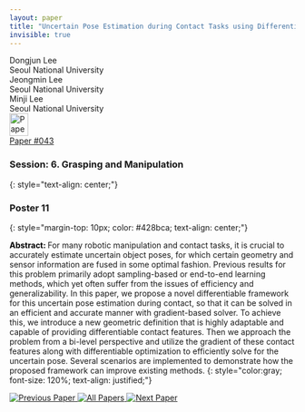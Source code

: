 ```yaml
---
layout: paper
title: "Uncertain Pose Estimation during Contact Tasks using Differentiable Contact Features"
invisible: true
---
```

<div class="paper-authors">
<div class="paper-author-box">
    <div class="paper-author-name">Dongjun Lee</div>
    <div class="paper-author-uni">Seoul National University</div>
</div>
<div class="paper-author-box">
    <div class="paper-author-name">Jeongmin Lee</div>
    <div class="paper-author-uni">Seoul National University</div>
</div>
<div class="paper-author-box">
    <div class="paper-author-name">Minji Lee</div>
    <div class="paper-author-uni">Seoul National University</div>
</div>

</div><div class="paper-pdf">
<div> <a href="http://www.roboticsproceedings.org/rss19/p043.pdf"><img src="{{ site.baseurl }}/images/paper_link.png" alt="Paper Website" width = "33"  height = "40"/></a> </div>
<div> <a href="http://www.roboticsproceedings.org/rss19/p043.pdf">Paper&nbsp;#043</a> </div>
</div>

### Session: 6. Grasping and Manipulation
{: style="text-align: center;"}

### Poster 11
{: style="margin-top: 10px; color: #428bca; text-align: center;"}

<b style="color: black;">Abstract: </b>For many robotic manipulation and contact tasks, it is crucial to accurately estimate uncertain object poses, for which certain geometry and sensor information are fused in some optimal fashion. Previous results for this problem primarily adopt sampling-based or end-to-end learning methods, which yet often suffer from the issues of efficiency and generalizability.
In this paper, we propose a novel differentiable framework for this uncertain pose estimation during contact, so that it can be solved in an efficient and accurate manner with gradient-based solver. 
To achieve this, we introduce a new geometric definition that is highly adaptable and capable of providing differentiable contact features. 
Then we approach the problem from a bi-level perspective and utilize the gradient of these contact features along with differentiable optimization to efficiently solve for the uncertain pose.
Several scenarios are implemented to demonstrate how the proposed framework can improve existing methods.
{: style="color:gray; font-size: 120%; text-align: justified;"}


<div class="paper-menu">
<a href="{{ site.baseurl }}/program/papers/042/"> <img src="{{ site.baseurl }}/images/previous_paper_icon.png" alt="Previous Paper" title="Previous Paper"/> </a>
<a href="{{ site.baseurl }}/program/papers"><img src="{{ site.baseurl }}/images/overview_icon.png" alt="All Papers" title="All Papers"/> </a>
<a href="{{ site.baseurl }}/program/papers/044/"> <img src="{{ site.baseurl }}/images/next_paper_icon.png" alt="Next Paper" title="Next Paper"/> </a>

</div>
